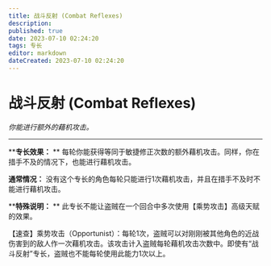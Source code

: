 ```yaml
---
title: 战斗反射 (Combat Reflexes)
description: 
published: true
date: 2023-07-10 02:24:20
tags: 专长
editor: markdown
dateCreated: 2023-07-10 02:24:20
---
```


# 战斗反射 (Combat Reflexes)

_你能进行额外的藉机攻击。_

---

****专长效果：** ** 每轮你能获得等同于敏捷修正次数的额外藉机攻击。同样，你在措手不及的情况下，也能进行藉机攻击。

**通常情况：** 没有这个专长的角色每轮只能进行1次藉机攻击，并且在措手不及时不能进行藉机攻击。

****特殊说明：** ** 此专长不能让盗贼在一个回合中多次使用【乘势攻击】高级天赋的效果。

【速查】乘势攻击（Opportunist）：每轮1次，盗贼可以对刚刚被其他角色的近战伤害到的敌人作一次藉机攻击。该攻击计入盗贼每轮藉机攻击次数中。即使有“战斗反射”专长，盗贼也不能每轮使用此能力1次以上。


